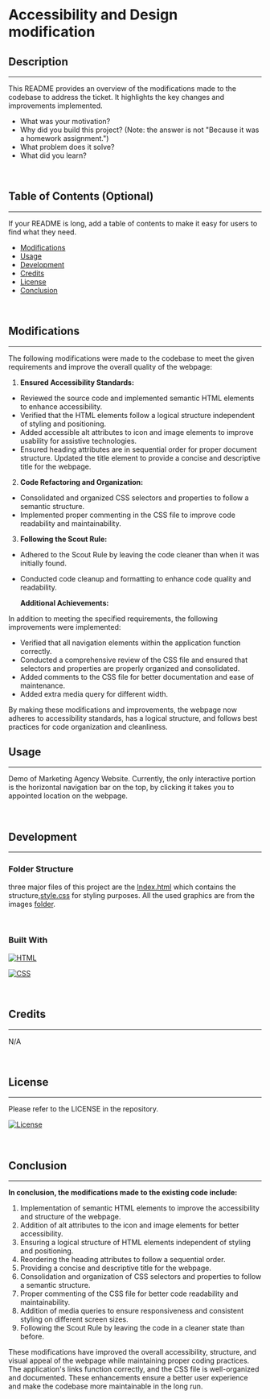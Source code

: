 # Accessibility and Design modification

## Description
---
This README provides an overview of the modifications made to the codebase to address the ticket. It highlights the key changes and improvements implemented.

- What was your motivation?
- Why did you build this project? (Note: the answer is not "Because it was a homework assignment.")
- What problem does it solve?
- What did you learn?

</br>


## Table of Contents (Optional)
---
If your README is long, add a table of contents to make it easy for users to find what they need.

- [Modifications](#modifications)
- [Usage](#usage)
- [Development](#development)
- [Credits](#credits)
- [License](#license)
- [Conclusion](#conclusion)

</br>

## Modifications
---
The following modifications were made to the codebase to meet the given requirements and improve the overall quality of the webpage:

1. <strong>Ensured Accessibility Standards:</strong>

* Reviewed the source code and implemented semantic HTML elements to enhance accessibility.
* Verified that the HTML elements follow a logical structure independent of styling and positioning.
* Added accessible alt attributes to icon and image elements to improve usability for assistive technologies.
* Ensured heading attributes are in sequential order for proper document structure.
Updated the title element to provide a concise and descriptive title for the webpage.

2. <strong>Code Refactoring and Organization:</strong>

* Consolidated and organized CSS selectors and properties to follow a semantic structure.
* Implemented proper commenting in the CSS file to improve code readability and maintainability.

3. <strong>Following the Scout Rule:</strong>

* Adhered to the Scout Rule by leaving the code cleaner than when it was initially found.
* Conducted code cleanup and formatting to enhance code quality and readability.

    <strong>Additional Achievements:</strong>

In addition to meeting the specified requirements, the following improvements were implemented:

* Verified that all navigation elements within the application function correctly.
* Conducted a comprehensive review of the CSS file and ensured that selectors and properties are properly organized and consolidated.
* Added comments to the CSS file for better documentation and ease of maintenance.
* Added extra media query for different width.

By making these modifications and improvements, the webpage now adheres to accessibility standards, has a logical structure, and follows best practices for code organization and cleanliness.

## Usage
---
Demo of Marketing Agency Website. Currently, the only interactive portion is the horizontal navigation bar on the top, by clicking it takes you to appointed location on the webpage.

</br>


## Development
---
### Folder Structure

three major files of this project are the [Index.html](https://github.com/arsalanbardsiri/arsalan-challenges-uci-bootcamp/blob/main/Module-1/02-Challenge/Develop/index.html) which contains the structure,[style.css](https://github.com/arsalanbardsiri/arsalan-challenges-uci-bootcamp/blob/main/Module-1/02-Challenge/Develop/assets/css/style.css) for styling purposes. All the used graphics are from the images [folder](https://github.com/arsalanbardsiri/arsalan-challenges-uci-bootcamp/tree/main/Module-1/02-Challenge/Develop/assets/images).

</br>


### Built With

[![HTML](https://img.shields.io/badge/HTML-grey?style=for-the-badge&logo=html5)](https://developer.mozilla.org/en-US/docs/Web/HTML)

[![CSS](https://img.shields.io/badge/CSS-grey?style=for-the-badge&logo=css3)](https://developer.mozilla.org/en-US/docs/Web/CSS)

</br>

## Credits
---
N/A

</br>


## License
---
Please refer to the LICENSE in the repository.

[![License](https://img.shields.io/github/license/arsalanbardsiri/arsalan-challenges-uci-bootcamp.svg?color=blue)](https://github.com/arsalanbardsiri/arsalan-challenges-uci-bootcamp/blob/main/LICENSE)

</br>

## Conclusion
---
<strong>In conclusion, the modifications made to the existing code include:</strong>

1. Implementation of semantic HTML elements to improve the accessibility and structure of the webpage.
2. Addition of alt attributes to the icon and image elements for better accessibility.
3. Ensuring a logical structure of HTML elements independent of styling and positioning.
4. Reordering the heading attributes to follow a sequential order.
5. Providing a concise and descriptive title for the webpage.
6. Consolidation and organization of CSS selectors and properties to follow a semantic structure.
7. Proper commenting of the CSS file for better code readability and maintainability.
8. Addition of media queries to ensure responsiveness and consistent styling on different screen sizes.
9. Following the Scout Rule by leaving the code in a cleaner state than before.

These modifications have improved the overall accessibility, structure, and visual appeal of the webpage while maintaining proper coding practices. The application's links function correctly, and the CSS file is well-organized and documented. These enhancements ensure a better user experience and make the codebase more maintainable in the long run.
